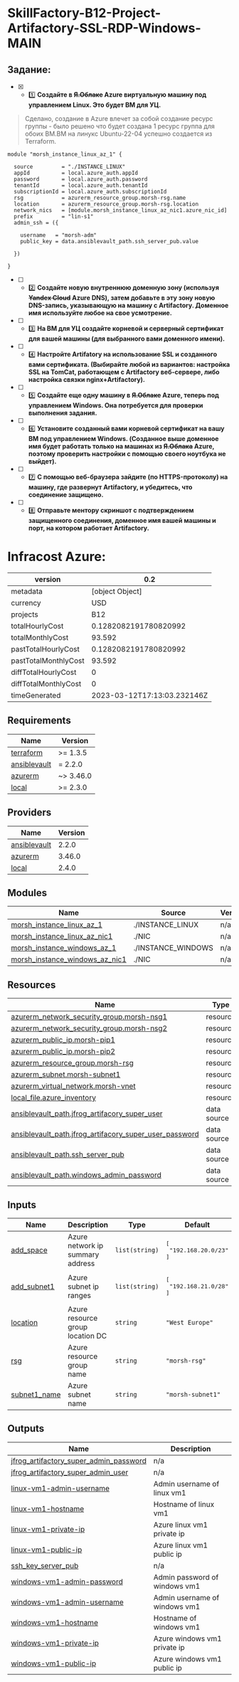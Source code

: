 # SkillFactory-B12-Project-Artifactory-SSL-RDP-Windows-MAIN


## Задание:
* [x] - :one: **Создайте в ~~Я.Облаке~~ Azure виртуальную машину под управлением Linux. Это будет ВМ для УЦ.**
> Сделано, создание в Azure влечет за собой создание ресурс группы - было решено что будет создана 1 ресурс группа для обоих ВМ.ВМ на линукс Ubuntu-22-04 успешно создается из Terraform.

```hcl
module "morsh_instance_linux_az_1" {

  source         = "./INSTANCE_LINUX"
  appId          = local.azure_auth.appId
  password       = local.azure_auth.password
  tenantId       = local.azure_auth.tenantId
  subscriptionId = local.azure_auth.subscriptionId
  rsg            = azurerm_resource_group.morsh-rsg.name
  location       = azurerm_resource_group.morsh-rsg.location
  network_nics   = [module.morsh_instance_linux_az_nic1.azure_nic_id]
  prefix         = "lin-s1"
  admin_ssh = ({

    username   = "morsh-adm"
    public_key = data.ansiblevault_path.ssh_server_pub.value

  })

}
```
* [ ] - :two: **Создайте новую внутреннюю доменную зону (используя ~~Yandex Cloud~~ Azure DNS), затем добавьте в эту зону новую DNS-запись, указывающую на машину с Artifactory. Доменное имя используйте любое на свое усмотрение.**
* [ ] - :three: **На ВМ для УЦ создайте корневой и серверный сертификат для вашей машины (для выбранного вами доменного имени).**
* [ ] - :four: **Настройте Artifatory на использование SSL и созданного вами сертификата. (Выбирайте любой из вариантов: настройка SSL на TomCat, работающем с Artifactory веб-сервере, либо настройка связки nginx+Artifactory).**
* [ ] - :five: **Создайте еще одну машину в ~~Я.Облаке~~ Azure, теперь под управлением Windows. Она потребуется для проверки выполнения задания.**
* [ ] - :six: **Установите созданный вами корневой сертификат на вашу ВМ под управлением Windows. (Созданное выше доменное имя будет работать только на машинах из ~~Я.Облака~~ Azure, поэтому проверить настройки с помощью своего ноутбука не выйдет).**
* [ ] - :seven: **С помощью веб-браузера зайдите (по HTTPS-протоколу) на машину, где развернут Artifactory, и убедитесь, что соединение защищено.**
* [ ] - :eight: **Отправьте ментору скриншот с подтверждением защищенного соединения, доменное имя вашей машины и порт, на котором работает Artifactory.**

# Infracost Azure:

| version              | 0.2                         |
|----------------------|-----------------------------|
| metadata             | [object Object]             |
| currency             | USD                         |
| projects             | B12                         |
| totalHourlyCost      | 0.1282082191780820992       |
| totalMonthlyCost     | 93.592                      |
| pastTotalHourlyCost  | 0.1282082191780820992       |
| pastTotalMonthlyCost | 93.592                      |
| diffTotalHourlyCost  | 0                           |
| diffTotalMonthlyCost | 0                           |
| timeGenerated        | 2023-03-12T17:13:03.232146Z |


<!-- BEGINNING OF PRE-COMMIT-TERRAFORM DOCS HOOK -->
## Requirements

| Name | Version |
|------|---------|
| <a name="requirement_terraform"></a> [terraform](#requirement\_terraform) | >= 1.3.5 |
| <a name="requirement_ansiblevault"></a> [ansiblevault](#requirement\_ansiblevault) | = 2.2.0 |
| <a name="requirement_azurerm"></a> [azurerm](#requirement\_azurerm) | ~> 3.46.0 |
| <a name="requirement_local"></a> [local](#requirement\_local) | >= 2.3.0 |

## Providers

| Name | Version |
|------|---------|
| <a name="provider_ansiblevault"></a> [ansiblevault](#provider\_ansiblevault) | 2.2.0 |
| <a name="provider_azurerm"></a> [azurerm](#provider\_azurerm) | 3.46.0 |
| <a name="provider_local"></a> [local](#provider\_local) | 2.4.0 |

## Modules

| Name | Source | Version |
|------|--------|---------|
| <a name="module_morsh_instance_linux_az_1"></a> [morsh\_instance\_linux\_az\_1](#module\_morsh\_instance\_linux\_az\_1) | ./INSTANCE_LINUX | n/a |
| <a name="module_morsh_instance_linux_az_nic1"></a> [morsh\_instance\_linux\_az\_nic1](#module\_morsh\_instance\_linux\_az\_nic1) | ./NIC | n/a |
| <a name="module_morsh_instance_windows_az_1"></a> [morsh\_instance\_windows\_az\_1](#module\_morsh\_instance\_windows\_az\_1) | ./INSTANCE_WINDOWS | n/a |
| <a name="module_morsh_instance_windows_az_nic1"></a> [morsh\_instance\_windows\_az\_nic1](#module\_morsh\_instance\_windows\_az\_nic1) | ./NIC | n/a |

## Resources

| Name | Type |
|------|------|
| [azurerm_network_security_group.morsh-nsg1](https://registry.terraform.io/providers/hashicorp/azurerm/latest/docs/resources/network_security_group) | resource |
| [azurerm_network_security_group.morsh-nsg2](https://registry.terraform.io/providers/hashicorp/azurerm/latest/docs/resources/network_security_group) | resource |
| [azurerm_public_ip.morsh-pip1](https://registry.terraform.io/providers/hashicorp/azurerm/latest/docs/resources/public_ip) | resource |
| [azurerm_public_ip.morsh-pip2](https://registry.terraform.io/providers/hashicorp/azurerm/latest/docs/resources/public_ip) | resource |
| [azurerm_resource_group.morsh-rsg](https://registry.terraform.io/providers/hashicorp/azurerm/latest/docs/resources/resource_group) | resource |
| [azurerm_subnet.morsh-subnet1](https://registry.terraform.io/providers/hashicorp/azurerm/latest/docs/resources/subnet) | resource |
| [azurerm_virtual_network.morsh-vnet](https://registry.terraform.io/providers/hashicorp/azurerm/latest/docs/resources/virtual_network) | resource |
| [local_file.azure_inventory](https://registry.terraform.io/providers/hashicorp/local/latest/docs/resources/file) | resource |
| [ansiblevault_path.jfrog_artifacory_super_user](https://registry.terraform.io/providers/MeilleursAgents/ansiblevault/2.2.0/docs/data-sources/path) | data source |
| [ansiblevault_path.jfrog_artifacory_super_user_password](https://registry.terraform.io/providers/MeilleursAgents/ansiblevault/2.2.0/docs/data-sources/path) | data source |
| [ansiblevault_path.ssh_server_pub](https://registry.terraform.io/providers/MeilleursAgents/ansiblevault/2.2.0/docs/data-sources/path) | data source |
| [ansiblevault_path.windows_admin_password](https://registry.terraform.io/providers/MeilleursAgents/ansiblevault/2.2.0/docs/data-sources/path) | data source |

## Inputs

| Name | Description | Type | Default | Required |
|------|-------------|------|---------|:--------:|
| <a name="input_add_space"></a> [add\_space](#input\_add\_space) | Azure network ip summary address | `list(string)` | <pre>[<br>  "192.168.20.0/23"<br>]</pre> | no |
| <a name="input_add_subnet1"></a> [add\_subnet1](#input\_add\_subnet1) | Azure subnet ip ranges | `list(string)` | <pre>[<br>  "192.168.21.0/28"<br>]</pre> | no |
| <a name="input_location"></a> [location](#input\_location) | Azure resource group location DC | `string` | `"West Europe"` | no |
| <a name="input_rsg"></a> [rsg](#input\_rsg) | Azure resource group name | `string` | `"morsh-rsg"` | no |
| <a name="input_subnet1_name"></a> [subnet1\_name](#input\_subnet1\_name) | Azure subnet name | `string` | `"morsh-subnet1"` | no |

## Outputs

| Name | Description |
|------|-------------|
| <a name="output_jfrog_artifactory_super_admin_password"></a> [jfrog\_artifactory\_super\_admin\_password](#output\_jfrog\_artifactory\_super\_admin\_password) | n/a |
| <a name="output_jfrog_artifactory_super_admin_user"></a> [jfrog\_artifactory\_super\_admin\_user](#output\_jfrog\_artifactory\_super\_admin\_user) | n/a |
| <a name="output_linux-vm1-admin-username"></a> [linux-vm1-admin-username](#output\_linux-vm1-admin-username) | Admin username of linux vm1 |
| <a name="output_linux-vm1-hostname"></a> [linux-vm1-hostname](#output\_linux-vm1-hostname) | Hostname of linux vm1 |
| <a name="output_linux-vm1-private-ip"></a> [linux-vm1-private-ip](#output\_linux-vm1-private-ip) | Azure linux vm1 private ip |
| <a name="output_linux-vm1-public-ip"></a> [linux-vm1-public-ip](#output\_linux-vm1-public-ip) | Azure linux vm1 public ip |
| <a name="output_ssh_key_server_pub"></a> [ssh\_key\_server\_pub](#output\_ssh\_key\_server\_pub) | n/a |
| <a name="output_windows-vm1-admin-password"></a> [windows-vm1-admin-password](#output\_windows-vm1-admin-password) | Admin password of windows vm1 |
| <a name="output_windows-vm1-admin-username"></a> [windows-vm1-admin-username](#output\_windows-vm1-admin-username) | Admin username of windows vm1 |
| <a name="output_windows-vm1-hostname"></a> [windows-vm1-hostname](#output\_windows-vm1-hostname) | Hostname of windows vm1 |
| <a name="output_windows-vm1-private-ip"></a> [windows-vm1-private-ip](#output\_windows-vm1-private-ip) | Azure windows vm1 private ip |
| <a name="output_windows-vm1-public-ip"></a> [windows-vm1-public-ip](#output\_windows-vm1-public-ip) | Azure windows vm1 public ip |
<!-- END OF PRE-COMMIT-TERRAFORM DOCS HOOK -->
